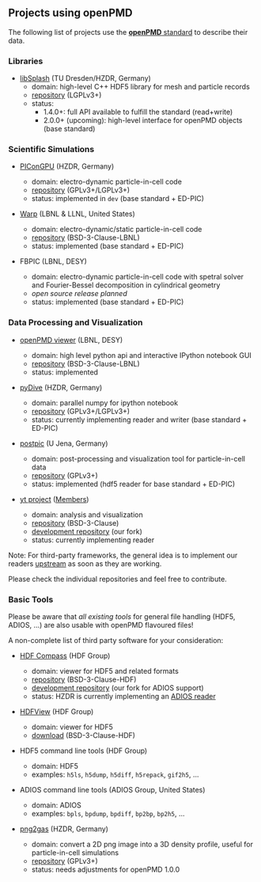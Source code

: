 Projects using openPMD
----------------------

The following list of projects use the
[**openPMD** standard](https://github.com/openPMD/openPMD-standard)
to describe their data.

### Libraries

- [libSplash](https://github.com/ComputationalRadiationPhysics/libSplash) (TU Dresden/HZDR, Germany)
  - domain: high-level C++ HDF5 library for mesh and particle records
  - [repository](https://github.com/ComputationalRadiationPhysics/libSplash) (LGPLv3+)
  - status:
    - 1.4.0+: full API available to fulfill the standard (read+write)
    - 2.0.0+ (upcoming): high-level interface for openPMD objects (base standard)

### Scientific Simulations

- [PIConGPU](http://picongpu.hzdr.de) (HZDR, Germany)
  - domain: electro-dynamic particle-in-cell code
  - [repository](https://github.com/ComputationalRadiationPhysics/picongpu) (GPLv3+/LGPLv3+)
  - status: implemented in `dev` (base standard + ED-PIC)

- [Warp](http://warp.lbl.gov) (LBNL & LLNL, United States)
  - domain: electro-dynamic/static particle-in-cell code
  - [repository](https://bitbucket.org/berkeleylab/warp) (BSD-3-Clause-LBNL)
  - status: implemented (base standard + ED-PIC)

- FBPIC (LBNL, DESY)
  - domain: electro-dynamic particle-in-cell code with spetral solver and
            Fourier-Bessel decomposition in cylindrical geometry
  - *open source release planned*
  - status: implemented (base standard + ED-PIC)

### Data Processing and Visualization

- [openPMD viewer](https://github.com/openPMD/openPMD-viewer) (LBNL, DESY)
  - domain: high level python api and interactive IPython notebook GUI
  - [repository](https://github.com/openPMD/openPMD-viewer) (BSD-3-Clause-LBNL)
  - status: implemented

- [pyDive](https://github.com/ComputationalRadiationPhysics/pyDive) (HZDR, Germany)
  - domain: parallel numpy for ipython notebook
  - [repository](https://github.com/ComputationalRadiationPhysics/pyDive) (GPLv3+/LGPLv3+)
  - status: currently implementing reader and writer (base standard + ED-PIC)

- [postpic](https://github.com/skuschel/postpic) (U Jena, Germany)
  - domain: post-processing and visualization tool for particle-in-cell data
  - [repository](https://github.com/skuschel/postpic) (GPLv3+)
  - status: implemented (hdf5 reader for base standard + ED-PIC)

- [yt project](http://yt-project.org) ([Members](http://yt-project.org/members.html))
  - domain: analysis and visualization
  - [repository](https://bitbucket.org/yt_analysis/yt) (BSD-3-Clause)
  - [development repository](https://github.com/openPMD/openPMD-yt) (our fork)
  - status: currently implementing reader

Note: For third-party frameworks, the general idea is to implement our readers
[upstream](https://en.wikipedia.org/wiki/Upstream_%28software_development%29)
as soon as they are working.

Please check the individual repositories and feel free to contribute.

### Basic Tools

Please be aware that *all existing tools* for general file handling
(HDF5, ADIOS, ...) are also usable with openPMD flavoured files!

A non-complete list of third party software for your consideration:

- [HDF Compass](https://github.com/HDFGroup/hdf-compass) (HDF Group)
  - domain: viewer for HDF5 and related formats
  - [repository](https://github.com/HDFGroup/hdf-compass) (BSD-3-Clause-HDF)
  - [development repository](https://github.com/ComputationalRadiationPhysics/hdf-compass)
    (our fork for ADIOS support)
  - status: HZDR is currently implementing an
            [ADIOS reader](https://github.com/ComputationalRadiationPhysics/hdf-compass)

- [HDFView](https://www.hdfgroup.org/products/java/hdfview/) (HDF Group)
  - domain: viewer for HDF5
  - [download](https://www.hdfgroup.org/products/java/hdfview/) (BSD-3-Clause-HDF)

- HDF5 command line tools (HDF Group)
  - domain: HDF5
  - examples: `h5ls`, `h5dump`, `h5diff`, `h5repack`, `gif2h5`, ...

- ADIOS command line tools (ADIOS Group, United States)
  - domain: ADIOS
  - examples: `bpls`, `bpdump`, `bpdiff`, `bp2bp`, `bp2h5`, ...

- [png2gas](https://github.com/ComputationalRadiationPhysics/picongpu/tree/master/src/tools/png2gas) (HZDR, Germany)
  - domain: convert a 2D png image into a 3D density profile,
            useful for particle-in-cell simulations
  - [repository](https://github.com/ComputationalRadiationPhysics/picongpu/tree/master/src/tools/png2gas) (GPLv3+)
  - status: needs adjustments for openPMD 1.0.0
